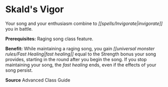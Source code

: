 ﻿---
cssclass: [feats]

---
# Skald's Vigor

Your song and your enthusiasm combine to _[[spells/Invigorate|invigorate]]_ you in battle.

**Prerequisites:** Raging song class feature.

**Benefit:** While maintaining a raging song, you gain _[[universal monster rules/Fast Healing|fast healing]]_ equal to the Strength bonus your song provides, starting in the round after you begin the song. If you stop maintaining your song, the _fast healing_ ends, even if the effects of your song persist.

**Source** Advanced Class Guide